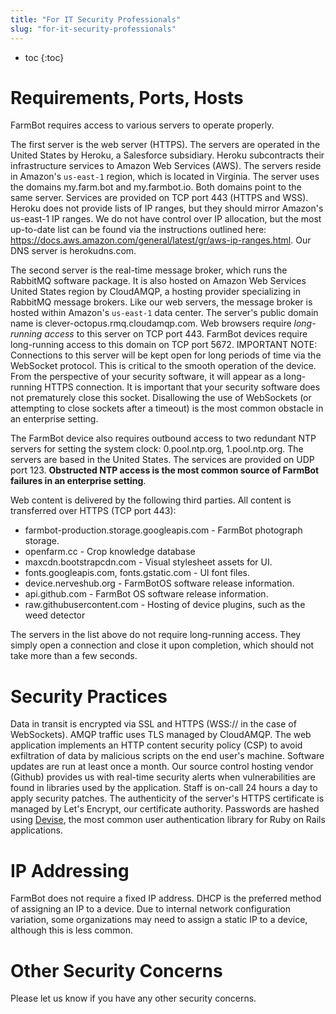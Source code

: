 ```yaml
---
title: "For IT Security Professionals"
slug: "for-it-security-professionals"
---
```


* toc
{:toc}

# Requirements, Ports, Hosts

FarmBot requires access to various servers to operate properly.

The first server is the web server (HTTPS). The servers are operated in the United States by Heroku, a Salesforce subsidiary. Heroku subcontracts their infrastructure services to Amazon Web Services (AWS). The servers reside in Amazon's `us-east-1` region, which is located in Virginia. The server uses the domains my.farm.bot and my.farmbot.io. Both domains point to the same server. Services are provided on TCP port 443 (HTTPS and WSS). Heroku does not provide lists of IP ranges, but they should mirror Amazon's us-east-1 IP ranges. We do not have control over IP allocation, but the most up-to-date list can be found via the instructions outlined here: https://docs.aws.amazon.com/general/latest/gr/aws-ip-ranges.html. Our DNS server is herokudns.com.

The second server is the real-time message broker, which runs the RabbitMQ software package. It is also hosted on Amazon Web Services United States region by CloudAMQP, a hosting provider specializing in RabbitMQ message brokers. Like our web servers, the message broker is hosted within Amazon's `us-east-1` data center. The server's public domain name is clever-octopus.rmq.cloudamqp.com. Web browsers require *long-running access* to this server on TCP port 443. FarmBot devices require long-running access to this domain on TCP port 5672. IMPORTANT NOTE: Connections to this server will be kept open for long periods of time via the WebSocket protocol. This is critical to the smooth operation of the device. From the perspective of your security software, it will appear as a long-running HTTPS connection. It is important that your security software does not prematurely close this socket. Disallowing the use of WebSockets (or attempting to close sockets after a timeout) is the most common obstacle in an enterprise setting.

The FarmBot device also requires outbound access to two redundant NTP servers for setting the system clock: 0.pool.ntp.org, 1.pool.ntp.org. The servers are based in the United States. The services are provided on UDP port 123. **Obstructed NTP access is the most common source of FarmBot failures in an enterprise setting**.

Web content is delivered by the following third parties. All content is transferred over HTTPS (TCP port 443):

* farmbot-production.storage.googleapis.com - FarmBot photograph storage.
* openfarm.cc - Crop knowledge database
* maxcdn.bootstrapcdn.com - Visual stylesheet assets for UI.
* fonts.googleapis.com, fonts.gstatic.com - UI font files.
* device.nerveshub.org - FarmBotOS software release information.
* api.github.com - FarmBot OS software release information.
* raw.githubusercontent.com - Hosting of device plugins, such as the weed detector

The servers in the list above do not require long-running access. They simply open a connection and close it upon completion, which should not take more than a few seconds.

# Security Practices

Data in transit is encrypted via SSL and HTTPS (WSS:// in the case of WebSockets). AMQP traffic uses TLS managed by CloudAMQP. The web application implements an HTTP content security policy (CSP) to avoid exfiltration of data by malicious scripts on the end user's machine. Software updates are run at least once a month. Our source control hosting vendor (Github) provides us with real-time security alerts when vulnerabilities are found in libraries used by the application. Staff is on-call 24 hours a day to apply security patches. The authenticity of the server's HTTPS certificate is managed by Let's Encrypt, our certificate authority. Passwords are hashed using [Devise](https://github.com/plataformatec/devise), the most common user authentication library for Ruby on Rails applications.

# IP Addressing

FarmBot does not require a fixed IP address. DHCP is the preferred method of assigning an IP to a device. Due to internal network configuration variation, some organizations may need to assign a static IP to a device, although this is less common.

# Other Security Concerns

Please let us know if you have any other security concerns.
